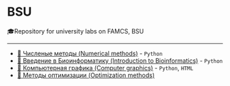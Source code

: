 # BSU
🎓Repository for university labs on FAMCS, BSU
___
- [:abacus: Численые методы (Numerical methods)](https://github.com/TemaBlag/BSU/tree/main/numerical_methods) - `Python`
- [:dna: Введение в Биоинформатику (Introduction to Bioinformatics)](https://github.com/TemaBlag/BSU/tree/main/bioinformatics) - `Python`
- [🎨 Компьютерная графика (Computer graphics)](https://github.com/TemaBlag/BSU/tree/main/computer_graphics) - `Python`, `HTML`
- [🎯 Методы оптимизации (Optimization methods)](https://github.com/TemaBlag/BSU/tree/main/optimization_methods)
